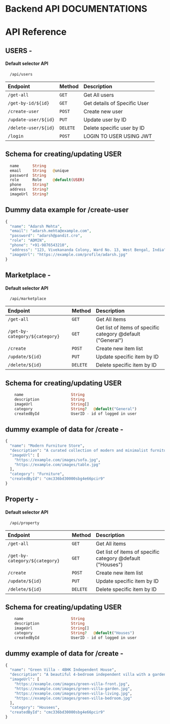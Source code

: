 
# Backend API DOCUMENTATIONS

# API Reference

## USERS - 

#### Default selector API 

```http
  /api/users
```

| Endpoint  | Method     | Description                |
| :-------- | :------- | :------------------------- |
| `/get-all` | `GET` | Get All users |
| `/get-by-id/${id}` | `GET` | Get details of Specific User  |
| `/create-user` | `POST` | Create new user | 
| `/update-user/${id}` | `PUT` | Update user by ID |
| `/delete-user/${id}` | `DELETE` | Delete specific user by ID |
| `/login` | `POST` | LOGIN TO USER USING JWT |



## Schema for creating/updating USER

```php
  name      String
  email     String   @unique
  password  String
  role      Role     @default(USER)
  phone     String?
  address   String?
  imageUrl  String?
```


## Dummy data example for /create-user

```php
{
  "name": "Adarsh Mehta",
  "email": "adarsh.mehta@example.com",
  "password": "adarsh@pandit.cro",
  "role": "ADMIN",
  "phone": "+91-9876543210",
  "address": "123, Vivekananda Colony, Ward No. 13, West Bengal, India",
  "imageUrl": "https://example.com/profile/adarsh.jpg"
}

```

## Marketplace - 
#### Default selector API 

```http
  /api/marketplace
```

| Endpoint  | Method     | Description                |
| :-------- | :------- | :------------------------- |
| `/get-all` | `GET` | Get All items  |
| `/get-by-category/${category}` | `GET` | Get list of items of specific category @default ("General") |
| `/create` | `POST` | Create new item list | 
| `/update/${id}` | `PUT` | Update specific item by ID |
| `/delete/${id}` | `DELETE` | Delete specific item by ID |



## Schema for creating/updating USER

```php
    name                     String
    description              String
    imageUrl                 String[]
    category                 String?   @default("General")
    createdById              UserID - id of logged in user
```

## dummy example of data for /create - 

```python
{
  "name": "Modern Furniture Store",
  "description": "A curated collection of modern and minimalist furniture pieces.",
  "imageUrl": [
    "https://example.com/images/sofa.jpg",
    "https://example.com/images/table.jpg"
  ],
  "category": "Furniture",
  "createdById": "cmc336bd30000sbg4e66pcir9"
}
```

## Property - 
#### Default selector API 

```http
  /api/property
```

| Endpoint  | Method     | Description                |
| :-------- | :------- | :------------------------- |
| `/get-all` | `GET` | Get All items  |
| `/get-by-category/${category}` | `GET` | Get list of items of specific category @default ("Houses") |
| `/create` | `POST` | Create new item list | 
| `/update/${id}` | `PUT` | Update specific item by ID |
| `/delete/${id}` | `DELETE` | Delete specific item by ID |



## Schema for creating/updating USER

```php
    name                     String
    description              String
    imageUrl                 String[]
    category                 String?   @default("Houses")
    createdById              UserID - id of logged in user
```

## dummy example of data for /create - 

```python
{
  "name": "Green Villa - 4BHK Independent House",
  "description": "A beautiful 4-bedroom independent villa with a garden, parking space, and modern interior. Located in a peaceful residential area of Salt Lake, Kolkata.",
  "imageUrl": [
    "https://example.com/images/green-villa-front.jpg",
    "https://example.com/images/green-villa-garden.jpg",
    "https://example.com/images/green-villa-living.jpg",
    "https://example.com/images/green-villa-bedroom.jpg"
  ],
  "category": "Housees",
  "createdById": "cmc336bd30000sbg4e66pcir9"
}

```
